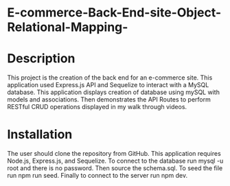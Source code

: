 # E-commerce-Back-End-site-Object-Relational-Mapping-

# Description
This project is the creation of the back end for an e-commerce site. This application used Express.js API and Sequelize to interact with a MySQL database. This application displays creation of database using mySQL with models and associations. Then demonstrates the API Routes to perform RESTful CRUD operations displayed in my walk through videos.

# Installation
The user should clone the repository from GitHub. This application requires Node.js, Express.js, and Sequelize. To connect to the database run mysql -u root and there is no password. Then source the schema.sql. To seed the file run npm run seed. Finally to connect to the server run npm dev.